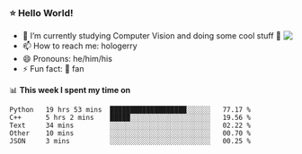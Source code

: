 ### ⭐️ Hello World!

<!--
**hologerry/hologerry** is a ✨ _special_ ✨ repository because its `README.md` (this file) appears on your GitHub profile.

Here are some ideas to get you started:

- 🔭 I’m currently working and studying on Computer Vision
- 🌱 I’m currently learning at Peking University
- 💬 Ask me about 
- 📫 How to reach me: E-mail
- 😄 Pronouns: he/his
- ⚡ Fun fact: Music is the Power
-->

<img align="right" src="https://github-readme-stats.vercel.app/api?username=hologerry&show_icons=true&icon_color=CE1D2D&text_color=718096&bg_color=ffffff&hide_title=true" />

- 🔭 I’m currently studying Computer Vision and doing some cool stuff 🤖
- 📫 How to reach me: hologerry
- 😄 Pronouns: he/him/his
- ⚡ Fun fact: 🍎 fan


📊 **This week I spent my time on**

<!--START_SECTION:waka-->
```text
Python   19 hrs 53 mins  ███████████████████░░░░░░   77.17 % 
C++      5 hrs 2 mins    █████░░░░░░░░░░░░░░░░░░░░   19.56 % 
Text     34 mins         ░░░░░░░░░░░░░░░░░░░░░░░░░   02.22 % 
Other    10 mins         ░░░░░░░░░░░░░░░░░░░░░░░░░   00.70 % 
JSON     3 mins          ░░░░░░░░░░░░░░░░░░░░░░░░░   00.25 %
```
<!--END_SECTION:waka-->
